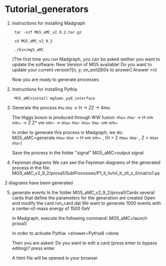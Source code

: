 # Tutorial_generators
1) Instructions for installing Madgraph

		tar -xzf MG5_aMC_v2.9.2.tar.gz
	
		cd MG5_aMC_v2_9_2
  
		./bin/mg5_aMC
 
	(The first time you run Madgraph, you can be asked wether you want to update the software:
	New Version of MG5 available! Do you want to update your current version?[n, y, on_exit][60s to answer] 
	Answer >n)

	Now you are ready to generate processes


2) Instructions for installing Pythia

		MG5_aMC>install mg5amc_py8_interface
	
	
3) Generate the process mu mu -> H -> ZZ -> 4mu

	The Higgs boson is produced through WW fusion:
	mu+ mu- -> H vm vm~ -> Z Z* vm vm~ -> mu+ mu- mu+ mu- vm vm~

	In order to generate this process in Madgraph, we do:
		MG5_aMC>generate mu+ mu- > H vm vm~ , (H > Z mu+ mu- , Z > mu+ mu-)

	Save the process in the folder "signal"
		MG5_aMC>output signal

4) Feynman diagrams	
	We can see the Feynman diagrams of the generated process in the file:
	MG5_aMC_v2_9_2/prova1/SubProcesses/P1_ll_hvlvl_h_zll_z_ll/matrix1.ps

2 diagrams have been generated

5) generate events
	In the folder MG5_aMC_v2_9_2/prova1/Cards several cards that define the parameters for the generation are created
	Open and modify the card run_card.dat
	We want to generate 1000 events with a center-of-mass energy of 1500 GeV 

	In Madgraph, execute the following command:
		MG5_aMC>launch prova1/

	In order to activate Pythia:
		>shower=Pythia8
		>done

	Then you are asked: Do you want to edit a card (press enter to bypass editing)? 
	press enter

	A html file will be opened in your browser

